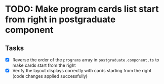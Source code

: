 # TODO: Make program cards list start from right in postgraduate component

## Tasks
- [x] Reverse the order of the `programs` array in `postgraduate.component.ts` to make cards start from the right
- [x] Verify the layout displays correctly with cards starting from the right (code changes applied successfully)
